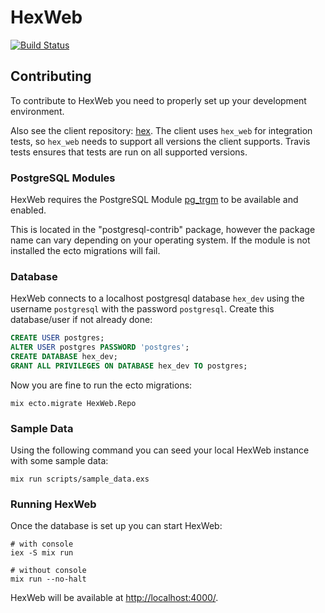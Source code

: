 # HexWeb

[![Build Status](https://travis-ci.org/hexpm/hex_web.svg?branch=master "Build Status")](http://travis-ci.org/hexpm/hex_web)

## Contributing

To contribute to HexWeb you need to properly set up your development environment.

Also see the client repository: [hex](https://github.com/hexpm/hex). The client uses `hex_web` for integration tests, so `hex_web` needs to support all versions the client supports. Travis tests ensures that tests are run on all supported versions.

### PostgreSQL Modules

HexWeb requires the PostgreSQL Module [pg_trgm](http://www.postgresql.org/docs/devel/static/pgtrgm.html) to be available and enabled.

This is located in the "postgresql-contrib" package, however the package name can vary depending on your operating system. If the module is not installed the ecto migrations will fail.

### Database

HexWeb connects to a localhost postgresql database `hex_dev` using the username `postgresql` with the password `postgresql`. Create this database/user if not already done:

```sql
CREATE USER postgres;
ALTER USER postgres PASSWORD 'postgres';
CREATE DATABASE hex_dev;
GRANT ALL PRIVILEGES ON DATABASE hex_dev TO postgres;
```

Now you are fine to run the ecto migrations:

```shell
mix ecto.migrate HexWeb.Repo
```

### Sample Data

Using the following command you can seed your local HexWeb instance with some sample data:

```shell
mix run scripts/sample_data.exs
```

### Running HexWeb

Once the database is set up you can start HexWeb:

```shell
# with console
iex -S mix run

# without console
mix run --no-halt
```

HexWeb will be available at [http://localhost:4000/](http://localhost:4000/).
